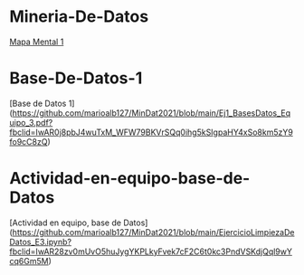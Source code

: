 # Mineria-De-Datos

[Mapa Mental 1](https://github.com/LuisAngelRuiz/Mineria-De-Datos/blob/main/MapaMental_1_1862717.pdf)
# Base-De-Datos-1
[Base de Datos 1] (https://github.com/marioalb127/MinDat2021/blob/main/Ej1_BasesDatos_Equipo_3.pdf?fbclid=IwAR0j8pbJ4wuTxM_WFW79BKVrSQq0ihg5kSIgpaHY4xSo8km5zY9fo9cC8zQ)
# Actividad-en-equipo-base-de-Datos
[Actividad en equipo, base de Datos] (https://github.com/marioalb127/MinDat2021/blob/main/EjercicioLimpiezaDeDatos_E3.ipynb?fbclid=IwAR28zv0mUvO5huJygYKPLkyFvek7cF2C6t0kc3PndVSKdjQql9wYcq6Gm5M)
